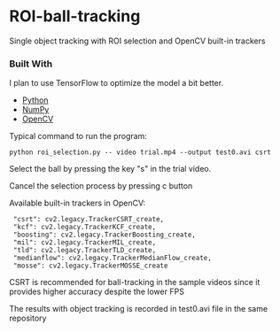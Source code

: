 # ROI-ball-tracking
Single object tracking with ROI selection and OpenCV built-in trackers
### Built With
I plan to use TensorFlow to optimize the model a bit better.
* [Python](https://www.python.org/)
* [NumPy](https://numpy.org/)
* [OpenCV](https://opencv.org/)


Typical command to run the program:
```
python roi_selection.py -- video trial.mp4 --output test0.avi csrt
```
Select the ball by pressing the key "s" in the trial video.

Cancel the selection process by pressing c button

Available built-in trackers in OpenCV:
```
 "csrt": cv2.legacy.TrackerCSRT_create,
 "kcf": cv2.legacy.TrackerKCF_create,
 "boosting": cv2.legacy.TrackerBoosting_create,
 "mil": cv2.legacy.TrackerMIL_create,
 "tld": cv2.legacy.TrackerTLD_create,
 "medianflow": cv2.legacy.TrackerMedianFlow_create,
 "mosse": cv2.legacy.TrackerMOSSE_create
```
CSRT is recommended for ball-tracking in the sample videos since it provides higher accuracy despite the lower FPS


The results with object tracking is recorded in test0.avi file in the same repository
